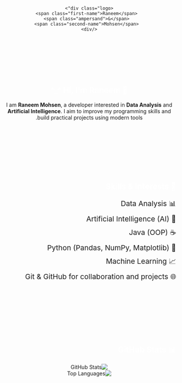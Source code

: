 <!DOCTYPE html>
<html lang="ar" dir="rtl">
<head>
  <meta charset="UTF-8">
  <meta name="viewport" content="width=device-width, initial-scale=1.0">
  <title>Raneem Portfolio</title>
  <style>
    @import url('https://fonts.googleapis.com/css2?family=Tajawal:wght@400;700&display=swap');

    body {
      margin: 0;
      padding: 0;
      background: linear-gradient(135deg, #6e8efb, #a777e3);
      font-family: 'Tajawal', sans-serif;
      color: #fff;
      text-align: center;
    }

    /* ===== Logo Section ===== */
    .logo-container {
      position: relative;
      text-align: center;
      perspective: 1000px;
      padding: 100px 20px 60px;
    }

    .logo {
      font-size: 4rem;
      font-weight: 700;
      color: #fff;
      text-shadow: 0 2px 10px rgba(0, 0, 0, 0.2);
      position: relative;
      display: inline-block;
    }

    .first-name, .second-name {
      display: inline-block;
      position: relative;
    }

    .first-name {
      color: #ff7e5f;
      animation: slideIn 2s ease-out, colorChangeFirst 6s infinite;
    }

    .second-name {
      color: #feb47b;
      animation: slideIn 2s ease-out 0.5s both, colorChangeSecond 6s infinite 1s;
    }

    .ampersand {
      display: inline-block;
      margin: 0 15px;
      opacity: 0;
      animation: fadeIn 1s ease-out 1.5s forwards;
      color: #fff;
      font-size: 3rem;
      transform: translateY(10px);
    }

    .decoration {
      position: absolute;
      border-radius: 50%;
      background: rgba(255, 255, 255, 0.1);
      animation: float 8s infinite ease-in-out;
    }

    .decoration:nth-child(1) {
      width: 80px;
      height: 80px;
      top: -40px;
      left: -40px;
      animation-delay: 0s;
    }

    .decoration:nth-child(2) {
      width: 40px;
      height: 40px;
      bottom: 20px;
      right: 50px;
      animation-delay: 1s;
    }

    .decoration:nth-child(3) {
      width: 60px;
      height: 60px;
      bottom: -30px;
      left: 50px;
      animation-delay: 2s;
    }

    @keyframes slideIn {
      from { opacity: 0; transform: translateY(50px) rotateX(90deg); }
      to { opacity: 1; transform: translateY(0) rotateX(0); }
    }

  
    
    @keyframes fadeIn {
      from { opacity: 0; transform: translateY(10px); }
      to { opacity: 1; transform: translateY(0); }
    }

    @keyframes colorChangeFirst {
      0% { color: #ff7e5f; }
      50% { color: #ffcc67; }
      100% { color: #ff7e5f; }
    }

    @keyframes colorChangeSecond {
      0% { color: #feb47b; }
      50% { color: #6adaff; }
      100% { color: #feb47b; }
    }

    @keyframes float {
      0%, 100% { transform: translateY(0) scale(1); }
      50% { transform: translateY(-20px) scale(1.05); }
    }

    /* ===== Bio Section ===== */
    section {
      max-width: 900px;
      margin: 0 auto;
      padding: 40px 20px;
      background: rgba(255, 255, 255, 0.1);
      border-radius: 20px;
      margin-bottom: 40px;
    }

    h1, h2 {
      color: #fff;
    }

    ul {
      list-style: none;
      padding: 0;
      font-size: 1.2rem;
    }

    ul li {
      margin: 10px 0;
    }

    img {
      max-width: 100%;
    }
  </style>
</head>
<body>
  <!-- Logo Section -->
  <div class="logo-container">
    <div class="decoration"></div>
    <div class="decoration"></div>
    <div class="decoration"></div>
    
    <div class="logo">
      <span class="first-name">Raneem</span>
      <span class="ampersand">&</span>
      <span class="second-name">Mohsen</span>
    </div>
  </div>

  <!-- Bio Section -->
  <section>
    <h1 align="center">👋 Hi, I'm Raneem ^_^ </h1>
    <p align="center">
      I am <strong>Raneem Mohsen</strong>, a developer interested in <strong>Data Analysis</strong> and <strong>Artificial Intelligence</strong>.  
      I aim to improve my programming skills and build practical projects using modern tools.
    </p>
  </section>

  <!-- Skills -->
  <section>
    <h2>🧰 Skills & Interests</h2>
    <ul>
      <li>📊 Data Analysis</li>
      <li>🤖 Artificial Intelligence (AI)</li>
      <li>☕ Java (OOP)</li>
      <li>🐍 Python (Pandas, NumPy, Matplotlib)</li>
      <li>📈 Machine Learning</li>
      <li>🌐 Git & GitHub for collaboration and projects</li>
    </ul>
  </section>

  <!-- GitHub Stats -->
  <section>
    <h2>📊 GitHub Stats</h2>
    <p align="center">
      <img src="https://github-readme-stats.vercel.app/api?username=Raneem996&show_icons=true&hide_title=true" alt="GitHub Stats" />
      <br />
      <img src="https://github-readme-stats.vercel.app/api/top-langs/?username=Raneem996&layout=compact" alt="Top Languages" />
    </p>
  </section>

  <script>
    // تغيير الاسم بسهولة
    document.querySelector('.first-name').textContent = 'Raneem';
    document.querySelector('.second-name').textContent = 'Mohsen';

    // تأثير حركة مع الماوس
    document.addEventListener('mousemove', (e) => {
      const x = (window.innerWidth / 2 - e.pageX) / 25;
      const y = (window.innerHeight / 2 - e.pageY) / 25;
      document.querySelector('.logo-container').style.transform = `translate(${x}px, ${y}px)`;
    });
  </script>
</body>
</html>


